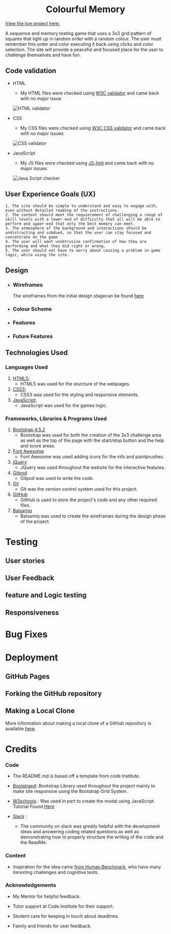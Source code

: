 <h1 align="center">Colourful Memory</h1>

[View the live project here.](https://jason-philip.github.io/ColorMemoryGame/)

A sequence and memory testing game that uses a 3x3 grid pattern of squares that light up in random order with a random colour.  The user must remember this order and color executing it back using clicks and color selection.  The site will provide a peaceful and focused place for the user to challenge themselves and have fun.

## Code validation

- HTML
    - My HTML files were checked using [W3C validator](https://validator.w3.org/#validate_by_uri) and came back with no major issue

    ![HTML validator]()

- CSS
    - My CSS files were checked using [W3C CSS validator](https://jigsaw.w3.org/css-validator/validator) and came back with no major issues

    ![CSS validator]()

- JavaScript
    - My JS files were checked using [JS-hint](https://jshint.com/) and came back with no major issues

    ![Java Script checker]()

## User Experience Goals (UX)
    1. The site should be simple to understand and easy to engage with, even without detailed reading of the instructions.
    2. The content should meet the requierement of challenging a range of skill levels with a lower-end of difficulty that all will be able to perform and upper-end that only the best memory can meet.
    3. The atmosphere of the background and interactions should be undistracting and subdued, so that the user can stay focused and concentrate on the game 
    4. The user will want unobtrusive confirmation of how they are performing and what they did right or wrong.
    5. The user should not have to worry about causing a problem in game logic, while using the site.

## Design
-   ### Wireframes
    The wireframes from the initial design stagecan be found [here]()
-   ### Colour Scheme
     

-   ### Features

-   ### Future Features

## Technologies Used

### Languages Used

1. [HTML5:](https://en.wikipedia.org/wiki/HTML5)
   - HTML5 was used for the sturcture of the webpages.
2. [CSS3:](https://en.wikipedia.org/wiki/Cascading_Style_Sheets)
   - CSS3 was used for the styling and responsive elements.
3. [JavaScript:](https://en.wikipedia.org/wiki/JavaScript)
   - JavaScript was used for the games logic.

### Frameworks, Libraries & Programs Used

1. [Bootstrap 4.5.2](https://getbootstrap.com/)
   - Bootstrap was used for both the creation of the 3x3 challenge area as well as the top of the page with the start/stop button and the help and score areas.
2. [Font Awesome](https://fontawesome.com/)
   - Font Awesome was used adding icons for the info and paintprushes.
4. [jQuery](https://jquery.com/)
   - JQuery was used throughout the website for the interactive features.
5. [Gitpod](https://www.gitpod.io/)
    - Gitpod was used to write the code.
6. [Git](https://git-scm.com/)
    - Git was the version control system used for this project.
7. [GitHub](https://github.com/)
    - GitHub is used to store the project's code and any other required files.
8. [Balsamiq](https://balsamiq.com/)
    - Balsamiq was used to create the wireframes during the design phase of the project.

# Testing



## User stories

## User Feedback

## feature and Logic testing


## Responsiveness

# Bug Fixes


# Deployment

## GitHub Pages


## Forking the GitHub repository


## Making a Local Clone

More information about making a local clone of a GitHub repository is available [here](https://docs.github.com/en/github/creating-cloning-and-archiving-repositories/cloning-a-repository).


# Credits

### Code

-   The README.md is based off a template from code Institute.

-   [Bootstrap4](https://getbootstrap.com/docs/4.4/getting-started/introduction/): Bootstrap Library used throughout the project mainly to make site responsive using the Bootstrap Grid System.

-   [W3schools](https://www.w3schools.com/) : Was used in part to create the modal using JavaScript.  Tutorial Found [Here](https://www.w3schools.com/howto/howto_css_modals.asp#:~:text=%20How%20To%20Create%20a%20Modal%20Box%20,fixed%3B%207%20Step%203%29%20Add%20JavaScript%3A%20More%20)

- [Slack](https://slack.com/intl/en-gb/) : 

    - The community on slack was greatly helpful with the development ideas and answering coding related questions as well as demonstrating how to properly structure the writing of the code and the ReadMe.

### Content

-   Inspiration for the idea came [from Human Benchmark](https://humanbenchmark.com/), who have many iteresting challenges and cognitive tests. 

### Acknowledgements

-   My Mentor for helpful feedback.

-   Tutor support at Code Institute for their support.

-   Student care for keeping in touch about deadlines.

-   Family and friends for user feedback.